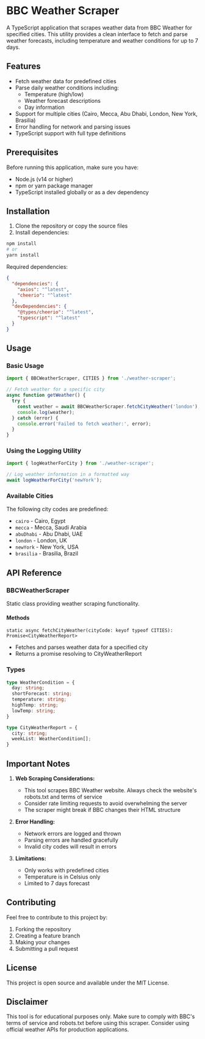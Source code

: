 # BBC Weather Scraper

A TypeScript application that scrapes weather data from BBC Weather for specified cities. This utility provides a clean interface to fetch and parse weather forecasts, including temperature and weather conditions for up to 7 days.

## Features

- Fetch weather data for predefined cities
- Parse daily weather conditions including:
  - Temperature (high/low)
  - Weather forecast descriptions
  - Day information
- Support for multiple cities (Cairo, Mecca, Abu Dhabi, London, New York, Brasilia)
- Error handling for network and parsing issues
- TypeScript support with full type definitions

## Prerequisites

Before running this application, make sure you have:

- Node.js (v14 or higher)
- npm or yarn package manager
- TypeScript installed globally or as a dev dependency

## Installation

1. Clone the repository or copy the source files
2. Install dependencies:

```bash
npm install
# or
yarn install
```

Required dependencies:
```json
{
  "dependencies": {
    "axios": "^latest",
    "cheerio": "^latest"
  },
  "devDependencies": {
    "@types/cheerio": "^latest",
    "typescript": "^latest"
  }
}
```

## Usage

### Basic Usage

```typescript
import { BBCWeatherScraper, CITIES } from './weather-scraper';

// Fetch weather for a specific city
async function getWeather() {
  try {
    const weather = await BBCWeatherScraper.fetchCityWeather('london');
    console.log(weather);
  } catch (error) {
    console.error('Failed to fetch weather:', error);
  }
}
```

### Using the Logging Utility

```typescript
import { logWeatherForCity } from './weather-scraper';

// Log weather information in a formatted way
await logWeatherForCity('newYork');
```

### Available Cities

The following city codes are predefined:
- `cairo` - Cairo, Egypt
- `mecca` - Mecca, Saudi Arabia
- `abuDhabi` - Abu Dhabi, UAE
- `london` - London, UK
- `newYork` - New York, USA
- `brasilia` - Brasilia, Brazil

## API Reference

### BBCWeatherScraper

Static class providing weather scraping functionality.

#### Methods

`static async fetchCityWeather(cityCode: keyof typeof CITIES): Promise<CityWeatherReport>`
- Fetches and parses weather data for a specified city
- Returns a promise resolving to CityWeatherReport

### Types

```typescript
type WeatherCondition = {
  day: string;
  shortForecast: string;
  temperature: string;
  highTemp: string;
  lowTemp: string;
}

type CityWeatherReport = {
  city: string;
  weekList: WeatherCondition[];
}
```

## Important Notes

1. **Web Scraping Considerations:**
   - This tool scrapes BBC Weather website. Always check the website's robots.txt and terms of service
   - Consider rate limiting requests to avoid overwhelming the server
   - The scraper might break if BBC changes their HTML structure

2. **Error Handling:**
   - Network errors are logged and thrown
   - Parsing errors are handled gracefully
   - Invalid city codes will result in errors

3. **Limitations:**
   - Only works with predefined cities
   - Temperature is in Celsius only
   - Limited to 7 days forecast

## Contributing

Feel free to contribute to this project by:
1. Forking the repository
2. Creating a feature branch
3. Making your changes
4. Submitting a pull request

## License

This project is open source and available under the MIT License.

## Disclaimer

This tool is for educational purposes only. Make sure to comply with BBC's terms of service and robots.txt before using this scraper. Consider using official weather APIs for production applications.
